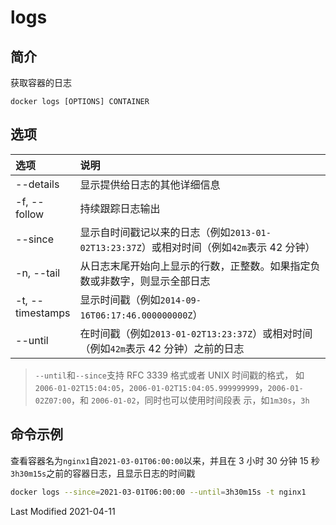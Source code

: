 # logs

## 简介

获取容器的日志

```
docker logs [OPTIONS] CONTAINER
```

## 选项

<style>
table th:first-of-type {
    width: 20%;
}
</style>

| 选项             | 说明                                                                                      |
| :--------------- | :---------------------------------------------------------------------------------------- |
| --details        | 显示提供给日志的其他详细信息                                                              |
| -f, --follow     | 持续跟踪日志输出                                                                          |
| --since          | 显示自时间戳记以来的日志（例如`2013-01-02T13:23:37Z`）或相对时间（例如`42m`表示 42 分钟） |
| -n, --tail       | 从日志末尾开始向上显示的行数，正整数。如果指定负数或非数字，则显示全部日志                |
| -t, --timestamps | 显示时间戳（例如`2014-09-16T06:17:46.000000000Z`）                                        |
| --until          | 在时间戳（例如`2013-01-02T13:23:37Z`）或相对时间（例如`42m`表示 42 分钟）之前的日志       |

>`--until`和`--since`支持 RFC 3339 格式或者 UNIX 时间戳的格式，
>如`2006-01-02T15:04:05`，`2006-01-02T15:04:05.999999999`，`2006-01-02Z07:00`，和 `2006-01-02`，同时也可以使用时间段表
>示，如`1m30s`，`3h`

## 命令示例

查看容器名为`nginx1`自`2021-03-01T06:00:00`以来，并且在 3 小时 30 分钟 15 秒`3h30m15s`之前的容器日志，且显示日志的时间戳

```bash
docker logs --since=2021-03-01T06:00:00 --until=3h30m15s -t nginx1
```

Last Modified 2021-04-11
